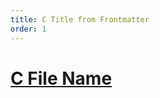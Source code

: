 ```yaml
---
title: C Title from Frontmatter
order: 1
---
```


# [C File Name](https://github.com/jooy2/vitepress-sidebar)
